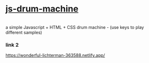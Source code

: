 # <a href=https://wonderful-lichterman-363588.netlify.app/>js-drum-machine</a>

<br>
a simple Javascript + HTML + CSS drum machine - (use keys to play different samples)



### link 2

https://wonderful-lichterman-363588.netlify.app/
